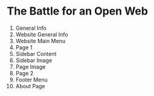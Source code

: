 # The Battle for an Open Web

1. General Info
2. Website General Info
3. Website Main Menu
4. Page 1
5. Sidebar Content
6. Sidebar Image
7. Page Image
8. Page 2
9. Footer Menu
10. About Page